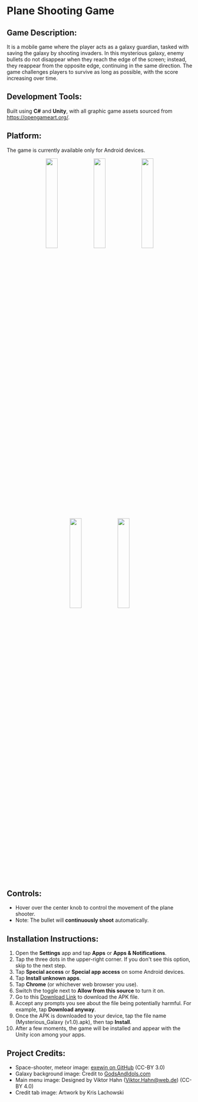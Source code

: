 # Plane Shooting Game

## Game Description:
It is a mobile game where the player acts as a galaxy guardian, tasked with saving the galaxy by shooting invaders. In this mysterious galaxy, enemy bullets do not disappear when they reach the edge of the screen; instead, they reappear from the opposite edge, continuing in the same direction. The game challenges players to survive as long as possible, with the score increasing over time. 

## Development Tools:
Built using **C#** and **Unity**, with all graphic game assets sourced from https://opengameart.org/.

## Platform:
The game is currently available only for Android devices.

<div align="center">
<img width="25%" src="https://github.com/Locus-Wong/Plane-shooting-game/assets/125144955/425d09fd-7948-4cc2-a18a-eaaa99e89d35">
<img width="25%" src="https://github.com/Locus-Wong/Plane-shooting-game/assets/125144955/b14209dc-2d09-4f40-9972-d0b5746aaf13">
<img width="25%" src="https://github.com/Locus-Wong/Plane-shooting-game/assets/125144955/fcae2c24-c6df-42cf-9f86-3ac8bc264765">
</div>

<div align="center">
<img width="25%" src="https://github.com/Locus-Wong/Plane-shooting-game/assets/125144955/295df3d0-ba1f-4ec6-9f8d-2a0d6a7da685">
<img width="25%" src="https://github.com/Locus-Wong/Plane-shooting-game/assets/125144955/a84732f1-bcd3-4009-894d-7fba0d81ea06">
</div>

## Controls:
- Hover over the center knob to control the movement of the plane shooter.
- Note: The bullet will **continuously shoot** automatically.

## Installation Instructions:
1. Open the **Settings** app and tap **Apps** or **Apps & Notifications**.
2. Tap the three dots in the upper-right corner. If you don't see this option, skip to the next step.
3. Tap **Special access** or **Special app access** on some Android devices.
4. Tap **Install unknown apps**.
5. Tap **Chrome** (or whichever web browser you use).
6. Switch the toggle next to **Allow from this source** to turn it on.
7. Go to this [Download Link](https://drive.google.com/file/d/1FprYLiNEwQbOy70P-miK7ruzshzfT7N6/view?usp=sharing) to download the APK file.
8. Accept any prompts you see about the file being potentially harmful. For example, tap **Download anyway**.
9. Once the APK is downloaded to your device, tap the file name (Mysterious_Galaxy (v1.0).apk), then tap **Install**.
10. After a few moments, the game will be installed and appear with the Unity icon among your apps.

## Project Credits:

- Space-shooter, meteor image: [exewin on GitHub](https://github.com/exewin) (CC-BY 3.0)
- Galaxy background image: Credit to [GodsAndIdols.com](http://www.GodsAndIdols.com)
- Main menu image: Designed by Viktor Hahn (Viktor.Hahn@web.de) (CC-BY 4.0)
- Credit tab image: Artwork by Kris Lachowski

